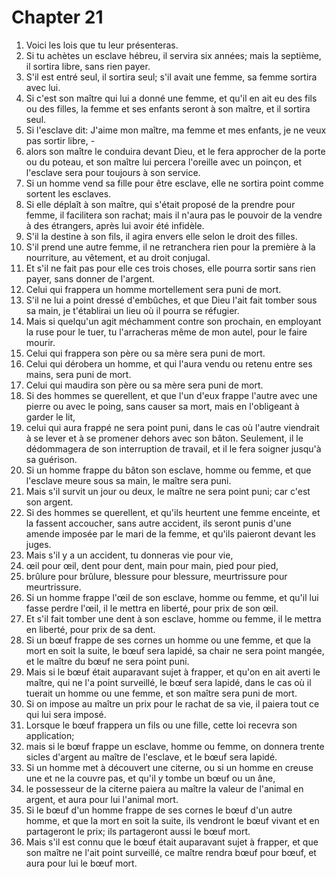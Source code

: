 # Chapter 21

1. Voici les lois que tu leur présenteras.
2. Si tu achètes un esclave hébreu, il servira six années; mais la septième, il sortira libre, sans rien payer.
3. S'il est entré seul, il sortira seul; s'il avait une femme, sa femme sortira avec lui.
4. Si c'est son maître qui lui a donné une femme, et qu'il en ait eu des fils ou des filles, la femme et ses enfants seront à son maître, et il sortira seul.
5. Si l'esclave dit: J'aime mon maître, ma femme et mes enfants, je ne veux pas sortir libre, -
6. alors son maître le conduira devant Dieu, et le fera approcher de la porte ou du poteau, et son maître lui percera l'oreille avec un poinçon, et l'esclave sera pour toujours à son service.
7. Si un homme vend sa fille pour être esclave, elle ne sortira point comme sortent les esclaves.
8. Si elle déplaît à son maître, qui s'était proposé de la prendre pour femme, il facilitera son rachat; mais il n'aura pas le pouvoir de la vendre à des étrangers, après lui avoir été infidèle.
9. S'il la destine à son fils, il agira envers elle selon le droit des filles.
10. S'il prend une autre femme, il ne retranchera rien pour la première à la nourriture, au vêtement, et au droit conjugal.
11. Et s'il ne fait pas pour elle ces trois choses, elle pourra sortir sans rien payer, sans donner de l'argent.
12. Celui qui frappera un homme mortellement sera puni de mort.
13. S'il ne lui a point dressé d'embûches, et que Dieu l'ait fait tomber sous sa main, je t'établirai un lieu où il pourra se réfugier.
14. Mais si quelqu'un agit méchamment contre son prochain, en employant la ruse pour le tuer, tu l'arracheras même de mon autel, pour le faire mourir.
15. Celui qui frappera son père ou sa mère sera puni de mort.
16. Celui qui dérobera un homme, et qui l'aura vendu ou retenu entre ses mains, sera puni de mort.
17. Celui qui maudira son père ou sa mère sera puni de mort.
18. Si des hommes se querellent, et que l'un d'eux frappe l'autre avec une pierre ou avec le poing, sans causer sa mort, mais en l'obligeant à garder le lit,
19. celui qui aura frappé ne sera point puni, dans le cas où l'autre viendrait à se lever et à se promener dehors avec son bâton. Seulement, il le dédommagera de son interruption de travail, et il le fera soigner jusqu'à sa guérison.
20. Si un homme frappe du bâton son esclave, homme ou femme, et que l'esclave meure sous sa main, le maître sera puni.
21. Mais s'il survit un jour ou deux, le maître ne sera point puni; car c'est son argent.
22. Si des hommes se querellent, et qu'ils heurtent une femme enceinte, et la fassent accoucher, sans autre accident, ils seront punis d'une amende imposée par le mari de la femme, et qu'ils paieront devant les juges.
23. Mais s'il y a un accident, tu donneras vie pour vie,
24. œil pour œil, dent pour dent, main pour main, pied pour pied,
25. brûlure pour brûlure, blessure pour blessure, meurtrissure pour meurtrissure.
26. Si un homme frappe l'œil de son esclave, homme ou femme, et qu'il lui fasse perdre l'œil, il le mettra en liberté, pour prix de son œil.
27. Et s'il fait tomber une dent à son esclave, homme ou femme, il le mettra en liberté, pour prix de sa dent.
28. Si un bœuf frappe de ses cornes un homme ou une femme, et que la mort en soit la suite, le bœuf sera lapidé, sa chair ne sera point mangée, et le maître du bœuf ne sera point puni.
29. Mais si le bœuf était auparavant sujet à frapper, et qu'on en ait averti le maître, qui ne l'a point surveillé, le bœuf sera lapidé, dans le cas où il tuerait un homme ou une femme, et son maître sera puni de mort.
30. Si on impose au maître un prix pour le rachat de sa vie, il paiera tout ce qui lui sera imposé.
31. Lorsque le bœuf frappera un fils ou une fille, cette loi recevra son application;
32. mais si le bœuf frappe un esclave, homme ou femme, on donnera trente sicles d'argent au maître de l'esclave, et le bœuf sera lapidé.
33. Si un homme met à découvert une citerne, ou si un homme en creuse une et ne la couvre pas, et qu'il y tombe un bœuf ou un âne,
34. le possesseur de la citerne paiera au maître la valeur de l'animal en argent, et aura pour lui l'animal mort.
35. Si le bœuf d'un homme frappe de ses cornes le bœuf d'un autre homme, et que la mort en soit la suite, ils vendront le bœuf vivant et en partageront le prix; ils partageront aussi le bœuf mort.
36. Mais s'il est connu que le bœuf était auparavant sujet à frapper, et que son maître ne l'ait point surveillé, ce maître rendra bœuf pour bœuf, et aura pour lui le bœuf mort.

